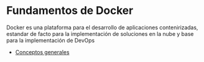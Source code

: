# Fundamentos de Docker

Docker es una plataforma para el desarrollo de aplicaciones contenirizadas, estandar de facto para la implementación de soluciones en la nube y base para la implementación de DevOps

* [Conceptos generales](https://github.com/ENC2023/docker-basic/blob/main/m_21cdk_organized.pdf)
